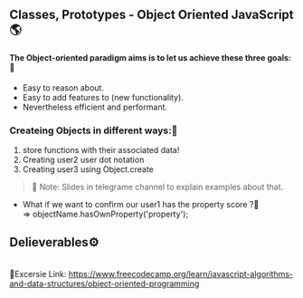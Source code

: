 ## Classes, Prototypes - Object Oriented JavaScript:earth_americas:
#### The Object-oriented paradigm aims is to let us achieve these three goals::chestnut:
- Easy to reason about.
- Easy to add features to (new functionality).
- Nevertheless efficient and performant.

### Createing Objects in different ways::chestnut:
1. store functions with their associated data!
2. Creating user2 user dot notation
3. Creating user3 using Object.create
> :love_letter: Note: 
> Slides in telegrame channel to explain examples about that.

- What if we want to confirm our user1 has the property score ?:chestnut:<br/>
=> objectName.hasOwnProperty('property');<br/>

## Delieverables⚙️
<br />:jack_o_lantern:Excersie Link: https://www.freecodecamp.org/learn/javascript-algorithms-and-data-structures/object-oriented-programming

